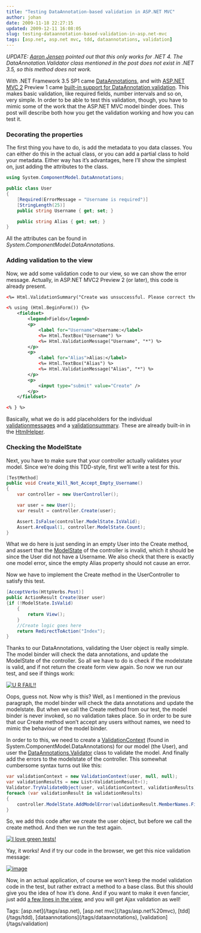 ```yaml
---
title: "Testing DataAnnotation-based validation in ASP.NET MVC"
author: johan
date: 2009-11-18 22:27:15
updated: 2009-12-11 16:08:05
slug: testing-dataannotation-based-validation-in-asp.net-mvc
tags: [asp.net, asp.net mvc, tdd, dataannotations, validation]
---
```


*UPDATE: *[*Aaron Jensen*](http://codebetter.com/blogs/aaron.jensen)* pointed out that this only works for .NET 4. The DataAnnotation.Validator class mentioned in the post does not exist in .NET 3.5, so this method does not work.*

With .NET Framework 3.5 SP1 came [DataAnnotations](http://msdn.microsoft.com/en-us/library/system.componentmodel.dataannotations.aspx), and with [ASP.NET MVC 2](http://aspnet.codeplex.com/wikipage?title=MVC&referringTitle=Home) Preview 1 came [built-in support for DataAnnotation validation](http://weblogs.asp.net/scottgu/archive/2009/07/31/asp-net-mvc-v2-preview-1-released.aspx). This makes basic validation, like required fields, number intervals and so on, very simple. In order to be able to test this validation, though, you have to mimic some of the work that the ASP.NET MVC model binder does. This post will describe both how you get the validation working and how you can test it.

### Decorating the properties

The first thing you have to do, is add the metadata to you data classes. You can either do this in the actual class, or you can add a partial class to hold your metadata. Either way has it’s advantages, here I’ll show the simplest on, just adding the attributes to the class.
  

``` csharp 
using System.ComponentModel.DataAnnotations;

public class User 
{
    [Required(ErrorMessage = "Username is required")]
    [StringLength(25)]
    public string Username { get; set; }

    public string Alias { get; set; }
}
```





All the attributes can be found in *System.ComponentModel.DataAnnotations*.

### Adding validation to the view

Now, we add some validation code to our view, so we can show the error message. Actually, in ASP.NET MVC2 Preview 2 (or later), this code is already present.




``` xml 
<%= Html.ValidationSummary("Create was unsuccessful. Please correct the errors and try again.") %>

<% using (Html.BeginForm()) {%>
    <fieldset>
        <legend>Fields</legend>
        <p>
            <label for="Username">Username:</label>
            <%= Html.TextBox("Username") %>
            <%= Html.ValidationMessage("Username", "*") %>
        </p>
        <p>
            <label for="Alias">Alias:</label>
            <%= Html.TextBox("Alias") %>
            <%= Html.ValidationMessage("Alias", "*") %>
        </p>
        <p>
            <input type="submit" value="Create" />
        </p>
    </fieldset>

<% } %>
```





Basically, what we do is add placeholders for the individual [validationmessages](http://msdn.microsoft.com/en-us/library/dd492106(VS.100).aspx) and a [validationsummary](http://msdn.microsoft.com/en-us/library/system.web.mvc.html.validationextensions.validationsummary(VS.100).aspx). These are already built-in in the [HtmlHelper](http://msdn.microsoft.com/en-us/library/system.web.mvc.htmlhelper_members(VS.100).aspx). 

### Checking the ModelState

Next, you have to make sure that your controller actually validates your model. Since we’re doing this TDD-style, first we’ll write a test for this. 




``` csharp 
[TestMethod]
public void Create_Will_Not_Accept_Empty_Username()
{
    var controller = new UserController();

    var user = new User();
    var result = controller.Create(user);

    Assert.IsFalse(controller.ModelState.IsValid);
    Assert.AreEqual(1, controller.ModelState.Count);
}
```





What we do here is just sending in an empty User into the Create method, and assert that the [ModelState](http://msdn.microsoft.com/en-us/library/system.web.mvc.controller.modelstate(VS.100).aspx) of the controller is invalid, which it should be since the User did not have a Username. We also check that there is exactly one model error, since the empty Alias property should not cause an error.

Now we have to implement the Create method in the UserController to satisfy this test.




``` csharp 
[AcceptVerbs(HttpVerbs.Post)]
public ActionResult Create(User user)
{if (!ModelState.IsValid)
    {
        return View();
    }
    //Create logic goes here
    return RedirectToAction("Index");
}
```





Thanks to our DataAnnotations, validating the User object is really simple. The model binder will check the data annotations, and update the ModelState of the controller. So all we have to do is check if the modelstate is valid, and if not return the create form view again. So now we run our test, and see if things work:

[![U R FAIL!!](/images/johan_driessen_se/WindowsLiveWriter/8deb96c41ba7_1173E/image_thumb.png "U R FAIL!!")](/images/johan_driessen_se/WindowsLiveWriter/8deb96c41ba7_1173E/image_2.png) 

Oops, guess not. Now why is this? Well, as I mentioned in the previous paragraph, the model binder will check the data annotations and update the modelstate. But when we call the Create method from our test, the model binder is never invoked, so no validation takes place. So in order to be sure that our Create method won’t accept any users without names, we need to mimic the behaviour of the model binder. 

In order to to this, we need to create a [ValidationContext](http://msdn.microsoft.com/en-us/library/system.componentmodel.dataannotations.validationcontext(VS.100).aspx) (found in System.ComponentModel.DataAnnotations) for our model (the User), and user the [DataAnnotations.Validator](http://msdn.microsoft.com/en-us/library/system.componentmodel.dataannotations.validator(VS.100).aspx) class to validate the model. And finally add the errors to the modelstate of the controller. This somewhat cumbersome syntax turns out like this:




``` csharp 
var validationContext = new ValidationContext(user, null, null);
var validationResults = new List<ValidationResult>();
Validator.TryValidateObject(user, validationContext, validationResults);
foreach (var validationResult in validationResults)
{
    controller.ModelState.AddModelError(validationResult.MemberNames.First(), validationResult.ErrorMessage);
}
```





So, we add this code after we create the user object, but before we call the create method. And then we run the test again.

[![I love green tests!](/images/johan_driessen_se/WindowsLiveWriter/8deb96c41ba7_1173E/image_thumb_1.png "I love green tests!")](/images/johan_driessen_se/WindowsLiveWriter/8deb96c41ba7_1173E/image_4.png) 

Yay, it works! And if try our code in the browser, we get this nice validation message:

[![image](/images/johan_driessen_se/WindowsLiveWriter/8deb96c41ba7_1173E/image_thumb_2.png "image")](/images/johan_driessen_se/WindowsLiveWriter/8deb96c41ba7_1173E/image_6.png) 

Now, in an actual application, of course we won’t keep the model validation code in the test, but rather extract a method to a base class. But this should give you the idea of how it’s done. And if you want to make it even fancier, just add [a few lines in the view](http://dotnetaddict.dotnetdevelopersjournal.com/clientvalidation_mvc2.htm), and you will get Ajax validation as well!


<div style="padding-bottom: 0px; margin: 0px; padding-left: 0px; padding-right: 0px; display: inline; float: none; padding-top: 0px" id="scid:0767317B-992E-4b12-91E0-4F059A8CECA8:90c4dca5-f8a0-4fef-9f52-2d4e7638240d" class="wlWriterEditableSmartContent">Tags: [asp.net](/tags/asp.net), [asp.net mvc](/tags/asp.net%20mvc), [tdd](/tags/tdd), [dataannotations](/tags/dataannotations), [validation](/tags/validation)</div>
